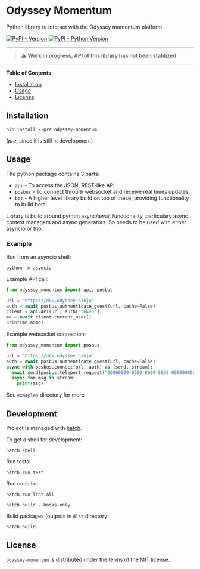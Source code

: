# Odyssey Momentum

Python library to interact with the Odyssey momentum platform.


[![PyPI - Version](https://img.shields.io/pypi/v/odyssey-momentum.svg)](https://pypi.org/project/odyssey-momentum)
[![PyPI - Python Version](https://img.shields.io/pypi/pyversions/odyssey-momentum.svg)](https://pypi.org/project/odyssey-momentum)

-----
> :warning: **Work in progress, API of this library has not been stablized.**
-----

**Table of Contents**

- [Installation](#installation)
- [Usage](#usage)
- [License](#license)

## Installation

```console
pip install --pre odyssey-momentum
```
(*pre*, since it is still in development)

## Usage

The python package contains 3 parts:

- `api` - To access the JSON, REST-like API.
- `posbus` - To connect throurh websocket and receive real times updates.
- `bot` - A higher level library build on top of these, providing functionality to build bots.

Library is build around python async/await functionality, particulary async context managers and async generators.
So needs to be used with either [asyncio](https://docs.python.org/3/library/asyncio.html) or [trio](https://trio.readthedocs.io/en/stable/).

### Example

Run from an asyncio shell:

```console
python -m asyncio
```

Example API call:
```python
from odyssey_momentum import api, posbus

url = "https://dev.odyssey.ninja"
auth = await posbus.authenticate_guest(url, cache=False)
client = api.API(url, auth["token"])
me = await client.current_user()
print(me.name)
```

Example websocket connection:

```python
from odyssey_momentum import posbus

url = "https://dev.odyssey.ninja"
auth = await posbus.authenticate_guest(url, cache=False)
async with posbus.connect(url, auth) as (send, stream):
  await send(posbus.teleport_request("00000000-0000-8000-8000-000000000002"))
  async for msg in stream:
    print(msg)
```

See `examples` directory for more 


## Development

Project is managed with [hatch](https://hatch.pypa.io/).

To get a shell for development:
```console
hatch shell
```

Run tests:
```console
hatch run test
```


Run code lint:
```
hatch run lint:all
```

```console
hatch build --hooks-only
```


Build packages (outputs in `dist` directory:

```console
hatch build
```

## License

`odyssey-momentum` is distributed under the terms of the [MIT](https://spdx.org/licenses/MIT.html) license.

